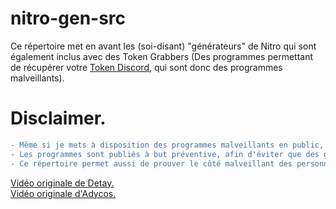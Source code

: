 # nitro-gen-src
Ce répertoire met en avant les (soi-disant) "générateurs" de Nitro qui sont également inclus avec des Token Grabbers (Des programmes permettant de récupérer votre [Token Discord](https://discord-france.fr/les-tokens/), qui sont donc des programmes malveillants).

# Disclaimer.
```diff
- Même si je mets à disposition des programmes malveillants en public, je ne suis en aucun cas responsable des dommages causés par ces programmes-là.
- Les programmes sont publiés à but préventive, afin d'éviter que des gens, croyant en ce genre de programme, se fassent avoir par ces derniers.
- Ce répertoire permet aussi de prouver le côté malveillant des personnes faisant ces programmes-là.
```
[Vidéo originale de Detay.](https://youtu.be/N_6QJgHiTsM)<br>
[Vidéo originale d'Adycos.](https://www.youtube.com/watch?v=qiLu71UCc5c)
